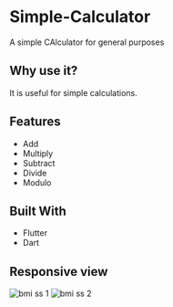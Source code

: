 # Simple-Calculator

A simple CAlculator for general purposes 

## Why use it?

It is useful for simple calculations.

## Features
* Add
* Multiply
* Subtract
* Divide
* Modulo

## Built With
* Flutter
* Dart

## Responsive view

![bmi ss 1](https://user-images.githubusercontent.com/127341095/230157977-63f3f13e-be4d-407e-8197-ad19b767d6cd.jpg)
![bmi ss 2](https://user-images.githubusercontent.com/127341095/230158121-95930a5b-b9e1-4712-a1ba-c4be24d73530.jpg)
